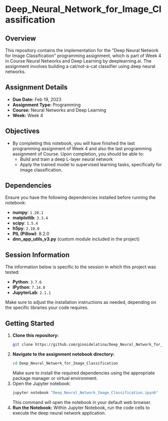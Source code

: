 # Deep_Neural_Network_for_Image_Classification

## Overview
This repository contains the implementation for the "Deep Neural Network for Image Classification" programming assignment, which is part of Week 4 in Course Neural Networks and Deep Learning by deeplearning.ai. The assignment involves building a cat/not-a-cat classifier using deep neural networks.

## Assignment Details
- **Due Date:** Feb 19, 2023
- **Assignment Type:** Programming
- **Course:** Neural Networks and Deep Learning 
- **Week:** Week 4

## Objectives
- By completing this notebook, you will have finished the last programming assignment of Week 4 and also the last programming assignment of Course. Upon completion, you should be able to:
   - Build and train a deep L-layer neural network
   - Apply the trained model to supervised learning tasks, specifically for image classification.

## Dependencies
Ensure you have the following dependencies installed before running the notebook:
- **numpy**: `1.20.1`
- **matplotlib**: `3.3.4`
- **scipy**: `1.5.4`
- **h5py**: `2.10.0`
- **PIL (Pillow)**: 8.2.0
- **dnn_app_utils_v3.py** (custom module included in the project)

## Session Information
The information below is specific to the session in which this project was tested:

- **Python**: `3.7.6`
- **IPython**: `7.14.0`
- **JupyterLab**: `2.1.1`

Make sure to adjust the installation instructions as needed, depending on the specific libraries your code requires.

## Getting Started
1. **Clone this repository:**
   ```bash
   git clone https://github.com/ginoidelatina/Deep_Neural_Network_for_Image_Classification.git
   ```
2. **Navigate to the assignment notebook directory:**
   ```bash
   cd Deep_Neural_Network_for_Image_Classification
   ```
   Make sure to install the required dependencies using the appropriate package manager or virtual environment.
3. Open the Jupyter notebook:
   ``` bash
   jupyter notebook "Deep_Neural_Network_Image_Classification.ipynb"
   ```
   This command will open the notebook in your default web browser.
4. **Run the Notebook:**
   Within Jupyter Notebook, run the code cells to execute the deep neural network application.
